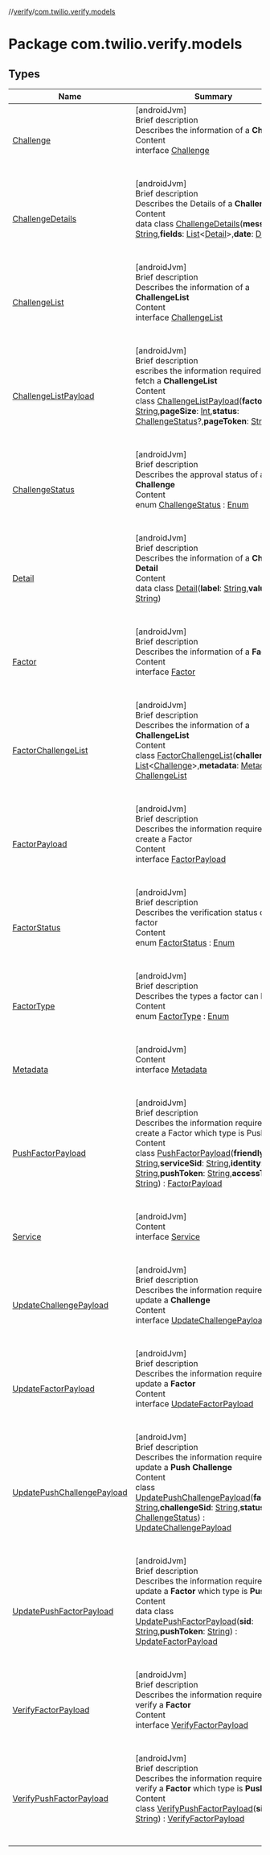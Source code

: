 //[verify](../index.md)/[com.twilio.verify.models](index.md)



# Package com.twilio.verify.models  


## Types  
  
|  Name|  Summary| 
|---|---|
| [Challenge](-challenge/index.md)| [androidJvm]  <br>Brief description  <br>Describes the information of a **Challenge**  <br>Content  <br>interface [Challenge](-challenge/index.md)  <br><br><br>
| [ChallengeDetails](-challenge-details/index.md)| [androidJvm]  <br>Brief description  <br>Describes the Details of a **Challenge**  <br>Content  <br>data class [ChallengeDetails](-challenge-details/index.md)(**message**: [String](https://kotlinlang.org/api/latest/jvm/stdlib/kotlin/-string/index.html),**fields**: [List](https://kotlinlang.org/api/latest/jvm/stdlib/kotlin.collections/-list/index.html)<[Detail](-detail/index.md)>,**date**: [Date](https://developer.android.com/reference/java/util/Date.html)?)  <br><br><br>
| [ChallengeList](-challenge-list/index.md)| [androidJvm]  <br>Brief description  <br>Describes the information of a **ChallengeList**  <br>Content  <br>interface [ChallengeList](-challenge-list/index.md)  <br><br><br>
| [ChallengeListPayload](-challenge-list-payload/index.md)| [androidJvm]  <br>Brief description  <br>escribes the information required to fetch a **ChallengeList**  <br>Content  <br>class [ChallengeListPayload](-challenge-list-payload/index.md)(**factorSid**: [String](https://kotlinlang.org/api/latest/jvm/stdlib/kotlin/-string/index.html),**pageSize**: [Int](https://kotlinlang.org/api/latest/jvm/stdlib/kotlin/-int/index.html),**status**: [ChallengeStatus](-challenge-status/index.md)?,**pageToken**: [String](https://kotlinlang.org/api/latest/jvm/stdlib/kotlin/-string/index.html)?)  <br><br><br>
| [ChallengeStatus](-challenge-status/index.md)| [androidJvm]  <br>Brief description  <br>Describes the approval status of a **Challenge**  <br>Content  <br>enum [ChallengeStatus](-challenge-status/index.md) : [Enum](https://kotlinlang.org/api/latest/jvm/stdlib/kotlin/-enum/index.html)  <br><br><br>
| [Detail](-detail/index.md)| [androidJvm]  <br>Brief description  <br>Describes the information of a **Challenge Detail**  <br>Content  <br>data class [Detail](-detail/index.md)(**label**: [String](https://kotlinlang.org/api/latest/jvm/stdlib/kotlin/-string/index.html),**value**: [String](https://kotlinlang.org/api/latest/jvm/stdlib/kotlin/-string/index.html))  <br><br><br>
| [Factor](-factor/index.md)| [androidJvm]  <br>Brief description  <br>Describes the information of a **Factor**  <br>Content  <br>interface [Factor](-factor/index.md)  <br><br><br>
| [FactorChallengeList](-factor-challenge-list/index.md)| [androidJvm]  <br>Brief description  <br>Describes the information of a **ChallengeList**  <br>Content  <br>class [FactorChallengeList](-factor-challenge-list/index.md)(**challenges**: [List](https://kotlinlang.org/api/latest/jvm/stdlib/kotlin.collections/-list/index.html)<[Challenge](-challenge/index.md)>,**metadata**: [Metadata](-metadata/index.md)) : [ChallengeList](-challenge-list/index.md)  <br><br><br>
| [FactorPayload](-factor-payload/index.md)| [androidJvm]  <br>Brief description  <br>Describes the information required to create a Factor  <br>Content  <br>interface [FactorPayload](-factor-payload/index.md)  <br><br><br>
| [FactorStatus](-factor-status/index.md)| [androidJvm]  <br>Brief description  <br>Describes the verification status of a factor  <br>Content  <br>enum [FactorStatus](-factor-status/index.md) : [Enum](https://kotlinlang.org/api/latest/jvm/stdlib/kotlin/-enum/index.html)  <br><br><br>
| [FactorType](-factor-type/index.md)| [androidJvm]  <br>Brief description  <br>Describes the types a factor can have  <br>Content  <br>enum [FactorType](-factor-type/index.md) : [Enum](https://kotlinlang.org/api/latest/jvm/stdlib/kotlin/-enum/index.html)  <br><br><br>
| [Metadata](-metadata/index.md)| [androidJvm]  <br>Content  <br>interface [Metadata](-metadata/index.md)  <br><br><br>
| [PushFactorPayload](-push-factor-payload/index.md)| [androidJvm]  <br>Brief description  <br>Describes the information required to create a Factor which type is Push  <br>Content  <br>class [PushFactorPayload](-push-factor-payload/index.md)(**friendlyName**: [String](https://kotlinlang.org/api/latest/jvm/stdlib/kotlin/-string/index.html),**serviceSid**: [String](https://kotlinlang.org/api/latest/jvm/stdlib/kotlin/-string/index.html),**identity**: [String](https://kotlinlang.org/api/latest/jvm/stdlib/kotlin/-string/index.html),**pushToken**: [String](https://kotlinlang.org/api/latest/jvm/stdlib/kotlin/-string/index.html),**accessToken**: [String](https://kotlinlang.org/api/latest/jvm/stdlib/kotlin/-string/index.html)) : [FactorPayload](-factor-payload/index.md)  <br><br><br>
| [Service](-service/index.md)| [androidJvm]  <br>Content  <br>interface [Service](-service/index.md)  <br><br><br>
| [UpdateChallengePayload](-update-challenge-payload/index.md)| [androidJvm]  <br>Brief description  <br>Describes the information required to update a **Challenge**  <br>Content  <br>interface [UpdateChallengePayload](-update-challenge-payload/index.md)  <br><br><br>
| [UpdateFactorPayload](-update-factor-payload/index.md)| [androidJvm]  <br>Brief description  <br>Describes the information required to update a **Factor**  <br>Content  <br>interface [UpdateFactorPayload](-update-factor-payload/index.md)  <br><br><br>
| [UpdatePushChallengePayload](-update-push-challenge-payload/index.md)| [androidJvm]  <br>Brief description  <br>Describes the information required to update a **Push Challenge**  <br>Content  <br>class [UpdatePushChallengePayload](-update-push-challenge-payload/index.md)(**factorSid**: [String](https://kotlinlang.org/api/latest/jvm/stdlib/kotlin/-string/index.html),**challengeSid**: [String](https://kotlinlang.org/api/latest/jvm/stdlib/kotlin/-string/index.html),**status**: [ChallengeStatus](-challenge-status/index.md)) : [UpdateChallengePayload](-update-challenge-payload/index.md)  <br><br><br>
| [UpdatePushFactorPayload](-update-push-factor-payload/index.md)| [androidJvm]  <br>Brief description  <br>Describes the information required to update a **Factor** which type is **Push**  <br>Content  <br>data class [UpdatePushFactorPayload](-update-push-factor-payload/index.md)(**sid**: [String](https://kotlinlang.org/api/latest/jvm/stdlib/kotlin/-string/index.html),**pushToken**: [String](https://kotlinlang.org/api/latest/jvm/stdlib/kotlin/-string/index.html)) : [UpdateFactorPayload](-update-factor-payload/index.md)  <br><br><br>
| [VerifyFactorPayload](-verify-factor-payload/index.md)| [androidJvm]  <br>Brief description  <br>Describes the information required to verify a **Factor**  <br>Content  <br>interface [VerifyFactorPayload](-verify-factor-payload/index.md)  <br><br><br>
| [VerifyPushFactorPayload](-verify-push-factor-payload/index.md)| [androidJvm]  <br>Brief description  <br>Describes the information required to verify a **Factor** which type is **Push**  <br>Content  <br>class [VerifyPushFactorPayload](-verify-push-factor-payload/index.md)(**sid**: [String](https://kotlinlang.org/api/latest/jvm/stdlib/kotlin/-string/index.html)) : [VerifyFactorPayload](-verify-factor-payload/index.md)  <br><br><br>

